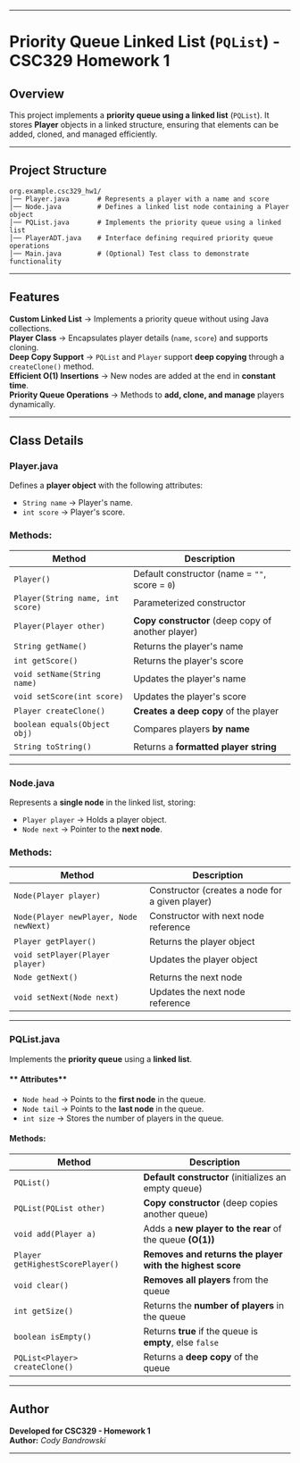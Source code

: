  

---

# Priority Queue Linked List (`PQList`) - CSC329 Homework 1

## Overview
This project implements a **priority queue using a linked list** (`PQList`). It stores **Player** objects in a linked structure, ensuring that elements can be added, cloned, and managed efficiently.

---

## Project Structure
```
org.example.csc329_hw1/
│── Player.java       # Represents a player with a name and score
│── Node.java         # Defines a linked list node containing a Player object
│── PQList.java       # Implements the priority queue using a linked list
│── PlayerADT.java    # Interface defining required priority queue operations
│── Main.java         # (Optional) Test class to demonstrate functionality
```

---

## Features
**Custom Linked List** → Implements a priority queue without using Java collections.  
**Player Class** → Encapsulates player details (`name`, `score`) and supports cloning.  
**Deep Copy Support** → `PQList` and `Player` support **deep copying** through a `createClone()` method.  
**Efficient O(1) Insertions** → New nodes are added at the end in **constant time**.  
**Priority Queue Operations** → Methods to **add, clone, and manage** players dynamically.  

---

## Class Details
### Player.java
Defines a **player object** with the following attributes:
- `String name` → Player's name.
- `int score` → Player's score.

### Methods:
| Method | Description |
|--------|------------|
| `Player()` | Default constructor (name = `""`, score = `0`) |
| `Player(String name, int score)` | Parameterized constructor |
| `Player(Player other)` | **Copy constructor** (deep copy of another player) |
| `String getName()` | Returns the player's name |
| `int getScore()` | Returns the player's score |
| `void setName(String name)` | Updates the player's name |
| `void setScore(int score)` | Updates the player's score |
| `Player createClone()` | **Creates a deep copy** of the player |
| `boolean equals(Object obj)` | Compares players **by name** |
| `String toString()` | Returns a **formatted player string** |

---

### Node.java
Represents a **single node** in the linked list, storing:
- `Player player` → Holds a player object.
- `Node next` → Pointer to the **next node**.

###  Methods:
| Method | Description |
|--------|------------|
| `Node(Player player)` | Constructor (creates a node for a given player) |
| `Node(Player newPlayer, Node newNext)` | Constructor with next node reference |
| `Player getPlayer()` | Returns the player object |
| `void setPlayer(Player player)` | Updates the player object |
| `Node getNext()` | Returns the next node |
| `void setNext(Node next)` | Updates the next node reference |

---

### PQList.java
Implements the **priority queue** using a **linked list**.

#### ** Attributes**
- `Node head` → Points to the **first node** in the queue.
- `Node tail` → Points to the **last node** in the queue.
- `int size` → Stores the number of players in the queue.

#### Methods:
| Method | Description |
|--------|------------|
| `PQList()` | **Default constructor** (initializes an empty queue) |
| `PQList(PQList other)` | **Copy constructor** (deep copies another queue) |
| `void add(Player a)` | Adds a **new player to the rear** of the queue **(O(1))** |
| `Player getHighestScorePlayer()` | **Removes and returns the player with the highest score** |
| `void clear()` | **Removes all players** from the queue |
| `int getSize()` | Returns the **number of players** in the queue |
| `boolean isEmpty()` | Returns **true** if the queue is **empty**, else `false` |
| `PQList<Player> createClone()` | Returns a **deep copy** of the queue |

---
## Author
 **Developed for CSC329 - Homework 1**  
 **Author:** *Cody Bandrowski* 

---
